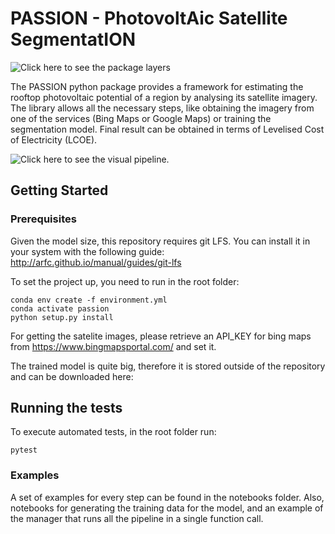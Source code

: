 # PASSION - PhotovoltAic Satellite SegmentatION

![Click here to see the package layers](https://jugit.fz-juelich.de/iek-3/groups/data-and-model-integration/patil/pueblas/passion/-/blob/master/assets/layers.png)


The PASSION python package provides a framework for estimating the rooftop photovoltaic potential of a region
by analysing its satellite imagery. The library allows all the necessary steps, like obtaining the
imagery from one of the services (Bing Maps or Google Maps) or training the segmentation model.
Final result can be obtained in terms of Levelised Cost of Electricity (LCOE).



![Click here to see the visual pipeline.](https://jugit.fz-juelich.de/iek-3/groups/data-and-model-integration/patil/pueblas/passion/-/blob/master/assets/full_process.gif)

## Getting Started


### Prerequisites

Given the model size, this repository requires git LFS. You can install it in your system with the following guide:
http://arfc.github.io/manual/guides/git-lfs

To set the project up, you need to run in the root folder:

```
conda env create -f environment.yml
conda activate passion
python setup.py install
```


For getting the satelite images, please retrieve an API_KEY for bing maps from https://www.bingmapsportal.com/ and set it.

The trained model is quite big, therefore it is stored outside of the repository and can be downloaded here: 

## Running the tests

To execute automated tests, in the root folder run:

```
pytest
```

### Examples

A set of examples for every step can be found in the notebooks folder.  Also, notebooks for generating the training data for the model, and an example of the manager that runs all the pipeline in a single function call.

